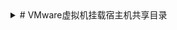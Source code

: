 <details>
<summary># VMware虚拟机挂载宿主机共享目录</summary>
<pre><code>

## 在Linux中安装vm-tools：
yum install -y open-vm-tools open-vm-tools-desktop

## 查看共享的目录
vmware-hgfsclient

## 执行命令挂载目录
mount -t fuse.vmhgfs-fuse .host:/ /mnt/hgfs -o allow_other,nonempty

## 修改数据令系统启动时自动挂载
vim /etc/fstab  
在末尾另起一行 添加:  
.host:/ /mnt/hgfs fuse.vmhgfs-fuse allow_other 0 0

## 再次挂载目录
vmhgfs-fuse .host:/ /mnt/hgfs -o allow_other,nonempty

## 建立软连接
ln -s /mnt/hgfs /www/work

</code></pre>
</details>
